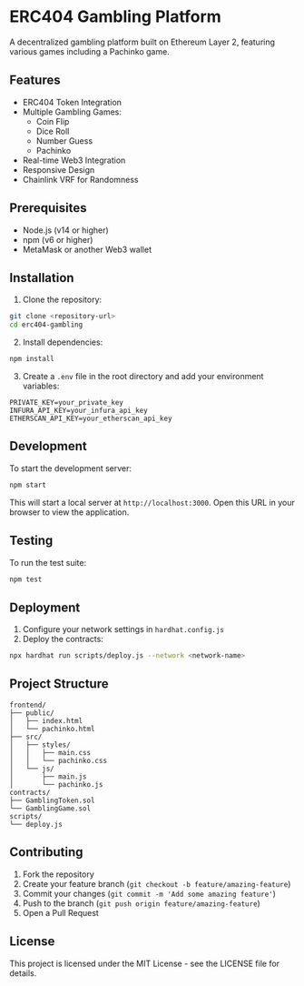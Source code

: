 # ERC404 Gambling Platform

A decentralized gambling platform built on Ethereum Layer 2, featuring various games including a Pachinko game.

## Features

- ERC404 Token Integration
- Multiple Gambling Games:
  - Coin Flip
  - Dice Roll
  - Number Guess
  - Pachinko
- Real-time Web3 Integration
- Responsive Design
- Chainlink VRF for Randomness

## Prerequisites

- Node.js (v14 or higher)
- npm (v6 or higher)
- MetaMask or another Web3 wallet

## Installation

1. Clone the repository:
```bash
git clone <repository-url>
cd erc404-gambling
```

2. Install dependencies:
```bash
npm install
```

3. Create a `.env` file in the root directory and add your environment variables:
```env
PRIVATE_KEY=your_private_key
INFURA_API_KEY=your_infura_api_key
ETHERSCAN_API_KEY=your_etherscan_api_key
```

## Development

To start the development server:

```bash
npm start
```

This will start a local server at `http://localhost:3000`. Open this URL in your browser to view the application.

## Testing

To run the test suite:

```bash
npm test
```

## Deployment

1. Configure your network settings in `hardhat.config.js`
2. Deploy the contracts:
```bash
npx hardhat run scripts/deploy.js --network <network-name>
```

## Project Structure

```
frontend/
├── public/
│   ├── index.html
│   └── pachinko.html
├── src/
│   ├── styles/
│   │   ├── main.css
│   │   └── pachinko.css
│   └── js/
│       ├── main.js
│       └── pachinko.js
contracts/
├── GamblingToken.sol
└── GamblingGame.sol
scripts/
└── deploy.js
```

## Contributing

1. Fork the repository
2. Create your feature branch (`git checkout -b feature/amazing-feature`)
3. Commit your changes (`git commit -m 'Add some amazing feature'`)
4. Push to the branch (`git push origin feature/amazing-feature`)
5. Open a Pull Request

## License

This project is licensed under the MIT License - see the LICENSE file for details. 